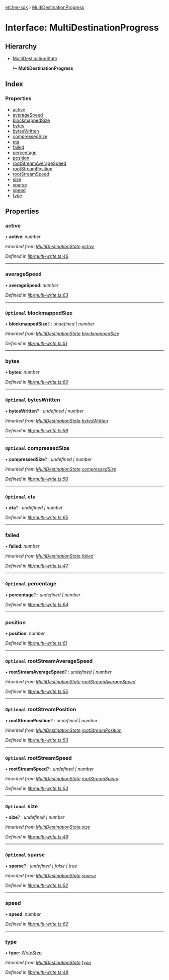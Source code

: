 [etcher-sdk](../README.md) › [MultiDestinationProgress](multidestinationprogress.md)

# Interface: MultiDestinationProgress

## Hierarchy

* [MultiDestinationState](multidestinationstate.md)

  ↳ **MultiDestinationProgress**

## Index

### Properties

* [active](multidestinationprogress.md#active)
* [averageSpeed](multidestinationprogress.md#averagespeed)
* [blockmappedSize](multidestinationprogress.md#optional-blockmappedsize)
* [bytes](multidestinationprogress.md#bytes)
* [bytesWritten](multidestinationprogress.md#optional-byteswritten)
* [compressedSize](multidestinationprogress.md#optional-compressedsize)
* [eta](multidestinationprogress.md#optional-eta)
* [failed](multidestinationprogress.md#failed)
* [percentage](multidestinationprogress.md#optional-percentage)
* [position](multidestinationprogress.md#position)
* [rootStreamAverageSpeed](multidestinationprogress.md#optional-rootstreamaveragespeed)
* [rootStreamPosition](multidestinationprogress.md#optional-rootstreamposition)
* [rootStreamSpeed](multidestinationprogress.md#optional-rootstreamspeed)
* [size](multidestinationprogress.md#optional-size)
* [sparse](multidestinationprogress.md#optional-sparse)
* [speed](multidestinationprogress.md#speed)
* [type](multidestinationprogress.md#type)

## Properties

###  active

• **active**: *number*

*Inherited from [MultiDestinationState](multidestinationstate.md).[active](multidestinationstate.md#active)*

*Defined in [lib/multi-write.ts:46](https://github.com/balena-io-modules/etcher-sdk/blob/d96f6c9/lib/multi-write.ts#L46)*

___

###  averageSpeed

• **averageSpeed**: *number*

*Defined in [lib/multi-write.ts:63](https://github.com/balena-io-modules/etcher-sdk/blob/d96f6c9/lib/multi-write.ts#L63)*

___

### `Optional` blockmappedSize

• **blockmappedSize**? : *undefined | number*

*Inherited from [MultiDestinationState](multidestinationstate.md).[blockmappedSize](multidestinationstate.md#optional-blockmappedsize)*

*Defined in [lib/multi-write.ts:51](https://github.com/balena-io-modules/etcher-sdk/blob/d96f6c9/lib/multi-write.ts#L51)*

___

###  bytes

• **bytes**: *number*

*Defined in [lib/multi-write.ts:60](https://github.com/balena-io-modules/etcher-sdk/blob/d96f6c9/lib/multi-write.ts#L60)*

___

### `Optional` bytesWritten

• **bytesWritten**? : *undefined | number*

*Inherited from [MultiDestinationState](multidestinationstate.md).[bytesWritten](multidestinationstate.md#optional-byteswritten)*

*Defined in [lib/multi-write.ts:56](https://github.com/balena-io-modules/etcher-sdk/blob/d96f6c9/lib/multi-write.ts#L56)*

___

### `Optional` compressedSize

• **compressedSize**? : *undefined | number*

*Inherited from [MultiDestinationState](multidestinationstate.md).[compressedSize](multidestinationstate.md#optional-compressedsize)*

*Defined in [lib/multi-write.ts:50](https://github.com/balena-io-modules/etcher-sdk/blob/d96f6c9/lib/multi-write.ts#L50)*

___

### `Optional` eta

• **eta**? : *undefined | number*

*Defined in [lib/multi-write.ts:65](https://github.com/balena-io-modules/etcher-sdk/blob/d96f6c9/lib/multi-write.ts#L65)*

___

###  failed

• **failed**: *number*

*Inherited from [MultiDestinationState](multidestinationstate.md).[failed](multidestinationstate.md#failed)*

*Defined in [lib/multi-write.ts:47](https://github.com/balena-io-modules/etcher-sdk/blob/d96f6c9/lib/multi-write.ts#L47)*

___

### `Optional` percentage

• **percentage**? : *undefined | number*

*Defined in [lib/multi-write.ts:64](https://github.com/balena-io-modules/etcher-sdk/blob/d96f6c9/lib/multi-write.ts#L64)*

___

###  position

• **position**: *number*

*Defined in [lib/multi-write.ts:61](https://github.com/balena-io-modules/etcher-sdk/blob/d96f6c9/lib/multi-write.ts#L61)*

___

### `Optional` rootStreamAverageSpeed

• **rootStreamAverageSpeed**? : *undefined | number*

*Inherited from [MultiDestinationState](multidestinationstate.md).[rootStreamAverageSpeed](multidestinationstate.md#optional-rootstreamaveragespeed)*

*Defined in [lib/multi-write.ts:55](https://github.com/balena-io-modules/etcher-sdk/blob/d96f6c9/lib/multi-write.ts#L55)*

___

### `Optional` rootStreamPosition

• **rootStreamPosition**? : *undefined | number*

*Inherited from [MultiDestinationState](multidestinationstate.md).[rootStreamPosition](multidestinationstate.md#optional-rootstreamposition)*

*Defined in [lib/multi-write.ts:53](https://github.com/balena-io-modules/etcher-sdk/blob/d96f6c9/lib/multi-write.ts#L53)*

___

### `Optional` rootStreamSpeed

• **rootStreamSpeed**? : *undefined | number*

*Inherited from [MultiDestinationState](multidestinationstate.md).[rootStreamSpeed](multidestinationstate.md#optional-rootstreamspeed)*

*Defined in [lib/multi-write.ts:54](https://github.com/balena-io-modules/etcher-sdk/blob/d96f6c9/lib/multi-write.ts#L54)*

___

### `Optional` size

• **size**? : *undefined | number*

*Inherited from [MultiDestinationState](multidestinationstate.md).[size](multidestinationstate.md#optional-size)*

*Defined in [lib/multi-write.ts:49](https://github.com/balena-io-modules/etcher-sdk/blob/d96f6c9/lib/multi-write.ts#L49)*

___

### `Optional` sparse

• **sparse**? : *undefined | false | true*

*Inherited from [MultiDestinationState](multidestinationstate.md).[sparse](multidestinationstate.md#optional-sparse)*

*Defined in [lib/multi-write.ts:52](https://github.com/balena-io-modules/etcher-sdk/blob/d96f6c9/lib/multi-write.ts#L52)*

___

###  speed

• **speed**: *number*

*Defined in [lib/multi-write.ts:62](https://github.com/balena-io-modules/etcher-sdk/blob/d96f6c9/lib/multi-write.ts#L62)*

___

###  type

• **type**: *[WriteStep](../README.md#writestep)*

*Inherited from [MultiDestinationState](multidestinationstate.md).[type](multidestinationstate.md#type)*

*Defined in [lib/multi-write.ts:48](https://github.com/balena-io-modules/etcher-sdk/blob/d96f6c9/lib/multi-write.ts#L48)*
